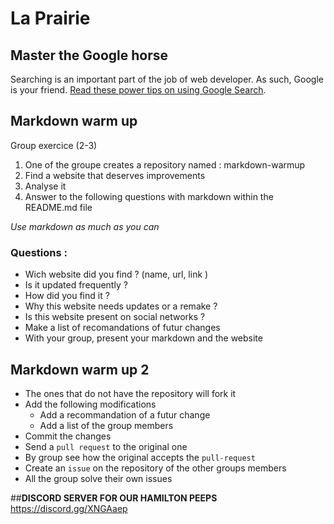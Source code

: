 # La Prairie

## Master the Google horse

Searching is an important part of the job of web developer. As such, Google is your friend. [Read these power tips on using Google Search](./using-google.md).

## Markdown warm up

Group exercice (2-3)

1. One of the groupe creates a repository named : markdown-warmup
2. Find a website that deserves improvements
3. Analyse it
4. Answer to the following questions with markdown within the README.md file

*Use markdown as much as you can*

### Questions :

- Wich website did you find ? (name, url, link )
- Is it updated frequently ?
- How did you find it ?
- Why this website needs updates or a remake ?
- Is this website present on social networks ?
- Make a list of recomandations of futur changes
- With your group, present your markdown and the website

## Markdown warm up 2

- The ones that do not have the repository will fork it
- Add the following modifications
  - Add a recommandation of a futur change
  - Add a list of the group members
- Commit the changes
- Send a `pull request` to the original one
- By group see how the original accepts the `pull-request`
- Create an `issue` on the repository of the other groups members
- All the group solve their own issues 
 
 ##**DISCORD SERVER FOR OUR HAMILTON PEEPS**
 https://discord.gg/XNGAaep


